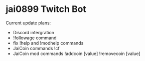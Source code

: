 # jai0899 Twitch Bot

Current update plans:
- Discord intergration
- !followage command
- fix !help and !modhelp commands
- JaiCoin commands !cf
- JaiCoin mod commands !addcoin [value] !removecoin [value]
